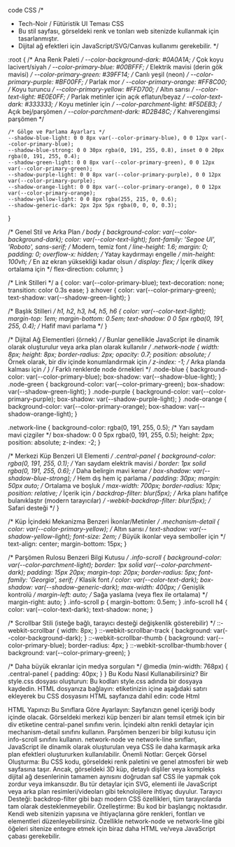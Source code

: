 code
CSS
/*
 * Tech-Noir / Fütüristik UI Teması CSS
 * Bu stil sayfası, görseldeki renk ve tonları web sitenizde kullanmak için tasarlanmıştır.
 * Dijital ağ efektleri için JavaScript/SVG/Canvas kullanımı gerekebilir.
 */

:root {
    /* Ana Renk Paleti */
    --color-background-dark: #0A0A1A; /* Çok koyu lacivert/siyah */
    --color-primary-blue: #00BFFF;   /* Elektrik mavisi (derin gök mavisi) */
    --color-primary-green: #39FF14;  /* Canlı yeşil (neon) */
    --color-primary-purple: #BF00FF; /* Parlak mor */
    --color-primary-orange: #FF8C00; /* Koyu turuncu */
    --color-primary-yellow: #FFD700; /* Altın sarısı */
    --color-text-light: #E0E0FF;     /* Parlak metinler için açık eflatun/beyaz */
    --color-text-dark: #333333;      /* Koyu metinler için */
    --color-parchment-light: #F5DEB3; /* Açık bej/parşömen */
    --color-parchment-dark: #D2B48C;  /* Kahverengimsi parşömen */

    /* Gölge ve Parlama Ayarları */
    --shadow-blue-light: 0 0 8px var(--color-primary-blue), 0 0 12px var(--color-primary-blue);
    --shadow-blue-strong: 0 0 30px rgba(0, 191, 255, 0.8), inset 0 0 20px rgba(0, 191, 255, 0.4);
    --shadow-green-light: 0 0 8px var(--color-primary-green), 0 0 12px var(--color-primary-green);
    --shadow-purple-light: 0 0 8px var(--color-primary-purple), 0 0 12px var(--color-primary-purple);
    --shadow-orange-light: 0 0 8px var(--color-primary-orange), 0 0 12px var(--color-primary-orange);
    --shadow-yellow-light: 0 0 8px rgba(255, 215, 0, 0.6);
    --shadow-generic-dark: 2px 2px 5px rgba(0, 0, 0, 0.3);
}

/* Genel Stil ve Arka Plan */
body {
    background-color: var(--color-background-dark);
    color: var(--color-text-light);
    font-family: 'Segoe UI', 'Roboto', sans-serif; /* Modern, temiz font */
    line-height: 1.6;
    margin: 0;
    padding: 0;
    overflow-x: hidden; /* Yatay kaydırmayı engelle */
    min-height: 100vh; /* En az ekran yüksekliği kadar olsun */
    display: flex; /* İçerik dikey ortalama için */
    flex-direction: column;
}

/* Link Stilleri */
a {
    color: var(--color-primary-blue);
    text-decoration: none;
    transition: color 0.3s ease;
}
a:hover {
    color: var(--color-primary-green);
    text-shadow: var(--shadow-green-light);
}

/* Başlık Stilleri */
h1, h2, h3, h4, h5, h6 {
    color: var(--color-text-light);
    margin-top: 1em;
    margin-bottom: 0.5em;
    text-shadow: 0 0 5px rgba(0, 191, 255, 0.4); /* Hafif mavi parlama */
}

/* Dijital Ağ Elementleri (örnek) */
/* Bunlar genellikle JavaScript ile dinamik olarak oluşturulur veya arka plan olarak kullanılır */
.network-node {
    width: 8px;
    height: 8px;
    border-radius: 2px;
    opacity: 0.7;
    position: absolute; /* Örnek olarak, bir div içinde konumlandırmak için */
    z-index: -1; /* Arka planda kalması için */
}
/* Farklı renklerde node örnekleri */
.node-blue { background-color: var(--color-primary-blue); box-shadow: var(--shadow-blue-light); }
.node-green { background-color: var(--color-primary-green); box-shadow: var(--shadow-green-light); }
.node-purple { background-color: var(--color-primary-purple); box-shadow: var(--shadow-purple-light); }
.node-orange { background-color: var(--color-primary-orange); box-shadow: var(--shadow-orange-light); }

.network-line {
    background-color: rgba(0, 191, 255, 0.5); /* Yarı saydam mavi çizgiler */
    box-shadow: 0 0 5px rgba(0, 191, 255, 0.5);
    height: 2px;
    position: absolute;
    z-index: -2;
}

/* Merkezi Küp Benzeri UI Elementi */
.central-panel {
    background-color: rgba(0, 191, 255, 0.1); /* Yarı saydam elektrik mavisi */
    border: 1px solid rgba(0, 191, 255, 0.6); /* Daha belirgin mavi kenar */
    box-shadow: var(--shadow-blue-strong); /* Hem dış hem iç parlama */
    padding: 30px;
    margin: 50px auto; /* Ortalama ve boşluk */
    max-width: 700px;
    border-radius: 10px;
    position: relative; /* İçerik için */
    backdrop-filter: blur(5px); /* Arka planı hafifçe bulanıklaştır (modern tarayıcılar) */
    -webkit-backdrop-filter: blur(5px); /* Safari desteği */
}

/* Küp İçindeki Mekanizma Benzeri İkonlar/Metinler */
.mechanism-detail {
    color: var(--color-primary-yellow); /* Altın sarısı */
    text-shadow: var(--shadow-yellow-light);
    font-size: 2em; /* Büyük ikonlar veya semboller için */
    text-align: center;
    margin-bottom: 15px;
}

/* Parşömen Rulosu Benzeri Bilgi Kutusu */
.info-scroll {
    background-color: var(--color-parchment-light);
    border: 1px solid var(--color-parchment-dark);
    padding: 15px 20px;
    margin-top: 20px;
    border-radius: 5px;
    font-family: 'Georgia', serif; /* Klasik font */
    color: var(--color-text-dark);
    box-shadow: var(--shadow-generic-dark);
    max-width: 400px; /* Genişlik kontrolü */
    margin-left: auto; /* Sağa yaslama (veya flex ile ortalama) */
    margin-right: auto;
}
.info-scroll p {
    margin-bottom: 0.5em;
}
.info-scroll h4 {
    color: var(--color-text-dark);
    text-shadow: none;
}

/* Scrollbar Stili (isteğe bağlı, tarayıcı desteği değişkenlik gösterebilir) */
::-webkit-scrollbar {
    width: 8px;
}
::-webkit-scrollbar-track {
    background: var(--color-background-dark);
}
::-webkit-scrollbar-thumb {
    background: var(--color-primary-blue);
    border-radius: 4px;
}
::-webkit-scrollbar-thumb:hover {
    background: var(--color-primary-green);
}

/* Daha büyük ekranlar için medya sorguları */
@media (min-width: 768px) {
    .central-panel {
        padding: 40px;
    }
}
Bu Kodu Nasıl Kullanabilirsiniz?
Bir style.css dosyası oluşturun: Bu kodları style.css adında bir dosyaya kaydedin.
HTML dosyanıza bağlayın: <head> etiketinizin içine aşağıdaki satırı ekleyerek bu CSS dosyasını HTML sayfanıza dahil edin:
code
Html
<link rel="stylesheet" href="style.css">
HTML Yapınızı Bu Sınıflara Göre Ayarlayın:
Sayfanızın genel içeriği body içinde olacak.
Görseldeki merkezi küp benzeri bir alanı temsil etmek için bir div etiketine central-panel sınıfını verin.
İçindeki altın renkli detaylar için mechanism-detail sınıfını kullanın.
Parşömen benzeri bir bilgi kutusu için info-scroll sınıfını kullanın.
network-node ve network-line sınıfları, JavaScript ile dinamik olarak oluşturulan veya CSS ile daha karmaşık arka plan efektleri oluştururken kullanılabilir.
Önemli Notlar:
Gerçek Görsel Oluşturma: Bu CSS kodu, görseldeki renk paletini ve genel atmosferi bir web sayfasına taşır. Ancak, görseldeki 3D küp, detaylı dişliler veya kompleks dijital ağ desenlerinin tamamen aynısını doğrudan saf CSS ile yapmak çok zordur veya imkansızdır. Bu tür detaylar için SVG, <canvas> elementi ile JavaScript veya arka plan resimleri/videoları gibi teknolojilere ihtiyaç duyulur.
Tarayıcı Desteği: backdrop-filter gibi bazı modern CSS özellikleri, tüm tarayıcılarda tam olarak desteklenmeyebilir.
Özelleştirme: Bu kod bir başlangıç noktasıdır. Kendi web sitenizin yapısına ve ihtiyaçlarına göre renkleri, fontları ve elementleri düzenleyebilirsiniz. Özellikle network-node ve network-line gibi öğeleri sitenize entegre etmek için biraz daha HTML ve/veya JavaScript çabası gerekebilir.
